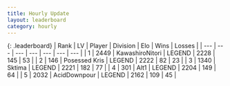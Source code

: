 ```yaml
---
title: Hourly Update
layout: leaderboard
category: hourly
---
```


{: .leaderboard}
| Rank | LV | Player | Division | Elo | Wins | Losses |
| --- | --- | --- | --- | --- | --- | --- |
| <span data-change="0">1</span> | 2449 | <span title="ID: 164871">KawashiroNitori</span> | LEGEND | <span data-change="1">2228</span> | <span data-change="4">145</span> | <span data-change="1">53</span> |
| <span data-change="0">2</span> | 146 | <span title="ID: 402846">Posessed Kris</span> | LEGEND | <span data-change="0">2222</span> | <span data-change="0">82</span> | <span data-change="0">23</span> |
| <span data-change="0">3</span> | 1340 | <span title="ID: 353063">Sktima</span> | LEGEND | <span data-change="0">2221</span> | <span data-change="0">182</span> | <span data-change="0">77</span> |
| <span data-change="0">4</span> | 301 | <span title="ID: 443550">Alt1</span> | LEGEND | <span data-change="0">2204</span> | <span data-change="0">149</span> | <span data-change="0">64</span> |
| <span data-change="0">5</span> | 2032 | <span title="ID: 304661">AcidDownpour</span> | LEGEND | <span data-change="0">2162</span> | <span data-change="0">109</span> | <span data-change="0">45</span> |